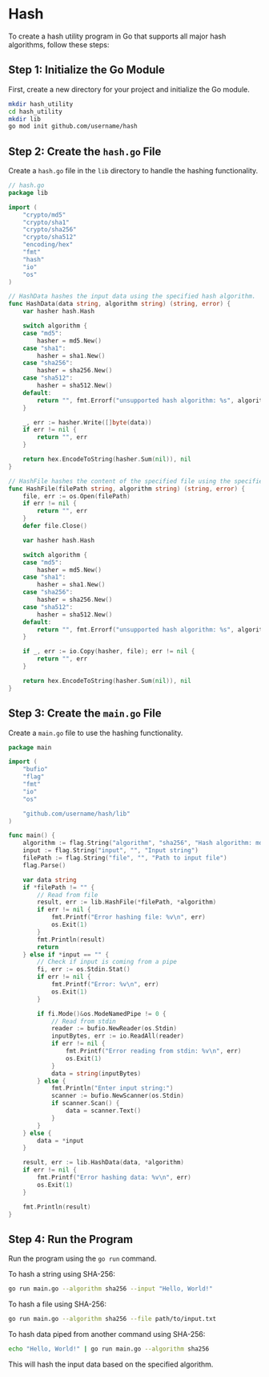 # Hash

To create a hash utility program in Go that supports all major hash algorithms, follow these steps:

## Step 1: Initialize the Go Module

First, create a new directory for your project and initialize the Go module.

```sh
mkdir hash_utility
cd hash_utility
mkdir lib
go mod init github.com/username/hash
```

## Step 2: Create the `hash.go` File

Create a `hash.go` file in the `lib` directory to handle the hashing functionality.

```go
// hash.go
package lib

import (
	"crypto/md5"
	"crypto/sha1"
	"crypto/sha256"
	"crypto/sha512"
	"encoding/hex"
	"fmt"
	"hash"
	"io"
	"os"
)

// HashData hashes the input data using the specified hash algorithm.
func HashData(data string, algorithm string) (string, error) {
    var hasher hash.Hash

    switch algorithm {
    case "md5":
        hasher = md5.New()
    case "sha1":
        hasher = sha1.New()
    case "sha256":
        hasher = sha256.New()
    case "sha512":
        hasher = sha512.New()
    default:
        return "", fmt.Errorf("unsupported hash algorithm: %s", algorithm)
    }

    _, err := hasher.Write([]byte(data))
    if err != nil {
        return "", err
    }

    return hex.EncodeToString(hasher.Sum(nil)), nil
}

// HashFile hashes the content of the specified file using the specified hash algorithm.
func HashFile(filePath string, algorithm string) (string, error) {
    file, err := os.Open(filePath)
    if err != nil {
        return "", err
    }
    defer file.Close()

    var hasher hash.Hash

    switch algorithm {
    case "md5":
        hasher = md5.New()
    case "sha1":
        hasher = sha1.New()
    case "sha256":
        hasher = sha256.New()
    case "sha512":
        hasher = sha512.New()
    default:
        return "", fmt.Errorf("unsupported hash algorithm: %s", algorithm)
    }

    if _, err := io.Copy(hasher, file); err != nil {
        return "", err
    }

    return hex.EncodeToString(hasher.Sum(nil)), nil
}
```

## Step 3: Create the `main.go` File

Create a `main.go` file to use the hashing functionality.

```go
package main

import (
	"bufio"
	"flag"
	"fmt"
	"io"
	"os"

	"github.com/username/hash/lib"
)

func main() {
	algorithm := flag.String("algorithm", "sha256", "Hash algorithm: md5, sha1, sha256, sha512")
	input := flag.String("input", "", "Input string")
	filePath := flag.String("file", "", "Path to input file")
	flag.Parse()

	var data string
	if *filePath != "" {
		// Read from file
		result, err := lib.HashFile(*filePath, *algorithm)
		if err != nil {
			fmt.Printf("Error hashing file: %v\n", err)
			os.Exit(1)
		}
		fmt.Println(result)
		return
	} else if *input == "" {
		// Check if input is coming from a pipe
		fi, err := os.Stdin.Stat()
		if err != nil {
			fmt.Printf("Error: %v\n", err)
			os.Exit(1)
		}

		if fi.Mode()&os.ModeNamedPipe != 0 {
			// Read from stdin
			reader := bufio.NewReader(os.Stdin)
			inputBytes, err := io.ReadAll(reader)
			if err != nil {
				fmt.Printf("Error reading from stdin: %v\n", err)
				os.Exit(1)
			}
			data = string(inputBytes)
		} else {
			fmt.Println("Enter input string:")
			scanner := bufio.NewScanner(os.Stdin)
			if scanner.Scan() {
				data = scanner.Text()
			}
		}
	} else {
		data = *input
	}

	result, err := lib.HashData(data, *algorithm)
	if err != nil {
		fmt.Printf("Error hashing data: %v\n", err)
		os.Exit(1)
	}

	fmt.Println(result)
}
```

## Step 4: Run the Program

Run the program using the `go run` command.

To hash a string using SHA-256:

```sh
go run main.go --algorithm sha256 --input "Hello, World!"
```

To hash a file using SHA-256:

```sh
go run main.go --algorithm sha256 --file path/to/input.txt
```

To hash data piped from another command using SHA-256:

```sh
echo "Hello, World!" | go run main.go --algorithm sha256
```

This will hash the input data based on the specified algorithm.